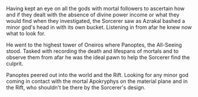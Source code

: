 Having kept an eye on all the gods with mortal followers to ascertain how and if they dealt with the absence of divine power income or what they would find when they investigated, the Sorcerer saw as Azrakal bashed a minor god's head in with its own bucket. Listening in from afar he knew now what to look for.

He went to the highest tower of Oneiros where Panoptes, the All-Seeing stood. Tasked with recording the death and lifespans of mortals and to observe them from afar he was the ideal pawn to help the Sorcerer find the culprit.

Panoptes peered out into the world and the Rift. Looking for any minor god coming in contact with the mortal Apokryphys on the material plane and in the Rift, who shouldn't be there by the Sorcerer's design.